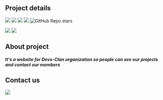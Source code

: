 ## Project details

<img src="https://img.shields.io/badge/owner-devs--clan-orange">  <img src="https://img.shields.io/badge/project%20name-devs--clan--site-orange">
<img src="https://img.shields.io/github/followers/devs-clan?style=social"> <img src="https://img.shields.io/github/forks/devs-clan/devs-clan-site?style=social"> <img alt="GitHub Repo stars" src="https://img.shields.io/github/stars/devs-clan/devs-clan-site?style=social">



<img src="https://img.shields.io/badge/project in process-darkgreen">  <img src="https://img.shields.io/badge/available to use-green">

## About project
##### It's a website for Devs-Clan organization so people can see our projects and contact our members
<!-- , visit us in the link below!!
<a href="https://devs-clan.github.io/devs-clan-site/" target="_blank">Devs-Clan-Site</a>
 -->
## Contact us
<a href="mailto:yechielb2000@gmail.com?"><img src="https://img.shields.io/badge/Gmail-D14836?style=for-the-badge&logo=gmail&logoColor=white"></a>
